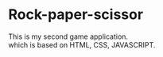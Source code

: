 <h1>Rock-paper-scissor</h1>
This is my second game application. 
<br>
which is based on HTML, CSS, JAVASCRIPT.

